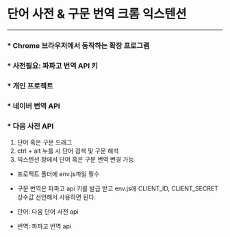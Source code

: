 # 단어 사전 & 구문 번역 크롬 익스텐션

---

### \* Chrome 브라우저에서 동작하는 확장 프로그램

### \* 사전필요: 파파고 번역 API 키

### \* 개인 프로젝트

### \* 네이버 번역 API

### \* 다음 사전 API

1. 단어 혹은 구문 드래그
2. ctrl + alt 누를 시 단어 검색 및 구문 해석
3. 익스텐션 창에서 단어 혹은 구문 번역 변경 가능

- 프로젝트 폴더에 env.js파일 필수
- 구문 번역은 파파고 api 키를 발급 받고 env.js에 CLIENT_ID, CLIENT_SECRET 상수값 선언해서 사용하면 된다.

- 단어: 다음 단어 사전 api
- 번역: 파파고 번역 api

